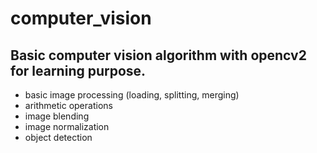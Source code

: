 # computer_vision

## Basic computer vision algorithm with opencv2 for learning purpose.

* basic image processing (loading, splitting, merging)
* arithmetic operations 
* image blending
* image normalization
* object detection



